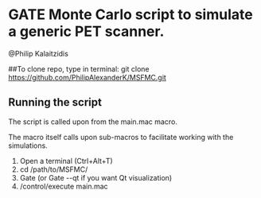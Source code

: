 
# GATE Monte Carlo script to simulate a generic PET scanner.
@Philip Kalaitzidis

##To clone repo, type in terminal:
git clone https://github.com/PhilipAlexanderK/MSFMC.git

## Running the script
The script is called upon from the main.mac macro.

The macro itself calls upon sub-macros to facilitate
working with the simulations.

1. Open a terminal (Ctrl+Alt+T)
2. cd /path/to/MSFMC/
3. Gate (or Gate --qt if you want Qt visualization)
4. /control/execute main.mac
